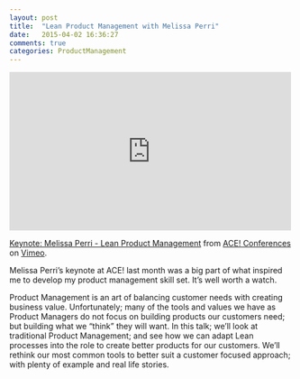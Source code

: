 ```yaml
---
layout: post
title:  "Lean Product Management with Melissa Perri"
date:   2015-04-02 16:36:27
comments: true
categories: ProductManagement
---
```


<iframe src="https://player.vimeo.com/video/122742946" width="500" height="281" frameborder="0" webkitallowfullscreen mozallowfullscreen allowfullscreen></iframe> <p><a href="https://vimeo.com/122742946">Keynote: Melissa Perri - Lean Product Management</a> from <a href="https://vimeo.com/agilece">ACE! Conferences</a> on <a href="https://vimeo.com">Vimeo</a>.</p>

Melissa Perri’s keynote at ACE! last month was a big part of what inspired me to develop my product management skill set. It’s well worth a watch.

Product Management is an art of balancing customer needs with creating business value. Unfortunately; many of the tools and values we have as Product Managers do not focus on building products our customers need; but building what we “think” they will want. In this talk; we’ll look at traditional Product Management; and see how we can adapt Lean processes into the role to create better products for our customers. We’ll rethink our most common tools to better suit a customer focused approach; with plenty of example and real life stories.